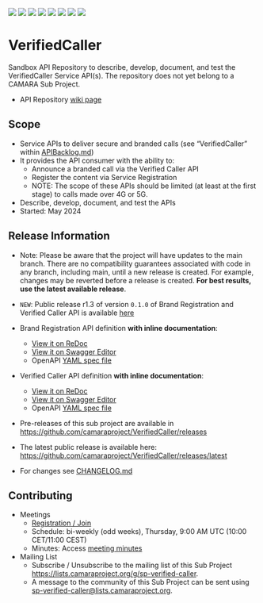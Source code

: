 <a href="https://github.com/camaraproject/VerifiedCaller/commits/" title="Last Commit"><img src="https://img.shields.io/github/last-commit/camaraproject/VerifiedCaller?style=plastic"></a>
<a href="https://github.com/camaraproject/VerifiedCaller/issues" title="Open Issues"><img src="https://img.shields.io/github/issues/camaraproject/VerifiedCaller?style=plastic"></a>
<a href="https://github.com/camaraproject/VerifiedCaller/pulls" title="Open Pull Requests"><img src="https://img.shields.io/github/issues-pr/camaraproject/VerifiedCaller?style=plastic"></a>
<a href="https://github.com/camaraproject/VerifiedCaller/graphs/contributors" title="Contributors"><img src="https://img.shields.io/github/contributors/camaraproject/VerifiedCaller?style=plastic"></a>
<a href="https://github.com/camaraproject/VerifiedCaller" title="Repo Size"><img src="https://img.shields.io/github/repo-size/camaraproject/VerifiedCaller?style=plastic"></a>
<a href="https://github.com/camaraproject/VerifiedCaller/blob/main/LICENSE" title="License"><img src="https://img.shields.io/badge/License-Apache%202.0-green.svg?style=plastic"></a>
<a href="https://github.com/camaraproject/VerifiedCaller/releases/latest" title="Latest Release"><img src="https://img.shields.io/github/release/camaraproject/VerifiedCaller?style=plastic"></a>
<a href="https://github.com/camaraproject/Governance/blob/main/ProjectStructureAndRoles.md" title="Sandbox API Repository"><img src="https://img.shields.io/badge/Sandbox%20API%20Repository-yellow?style=plastic"></a>

# VerifiedCaller

Sandbox API Repository to describe, develop, document, and test the VerifiedCaller Service API(s). The repository does not yet belong to a CAMARA Sub Project.

* API Repository [wiki page](https://lf-camaraproject.atlassian.net/wiki/x/Pive)

## Scope

* Service APIs to deliver secure and branded calls (see “VerifiedCaller” within [APIBacklog.md](https://github.com/camaraproject/APIBacklog/blob/main/documentation/APIbacklog.md))
* It provides the API consumer with the ability to:  
  * Announce a branded call via the Verified Caller API
  * Register the content via Service Registration
  * NOTE: The scope of these APIs should be limited (at least at the first stage) to calls made over 4G or 5G.  
* Describe, develop, document, and test the APIs
* Started: May 2024

## Release Information

* Note: Please be aware that the project will have updates to the main branch. There are no compatibility guarantees associated with code in any branch, including main, until a new release is created. For example, changes may be reverted before a release is created. **For best results, use the latest available release**.
* `NEW`: Public release r1.3 of version `0.1.0` of Brand Registration and Verified Caller API is available [here](https://github.com/camaraproject/VerifiedCaller/releases/r1.3)

* Brand Registration API definition **with inline documentation**:
  * [View it on ReDoc](https://redocly.github.io/redoc/?url=https://raw.githubusercontent.com/camaraproject/VerifiedCaller/r1.3/code/API_definitions/brand-registration.yaml&nocors)
  * [View it on Swagger Editor](https://camaraproject.github.io/swagger-ui/?url=https://raw.githubusercontent.com/camaraproject/VerifiedCaller/r1.3/code/API_definitions/brand-registration.yaml)
  * OpenAPI [YAML spec file](https://github.com/camaraproject/VerifiedCaller/blob/r1.3/code/API_definitions/brand-registration.yaml)

* Verified Caller API definition **with inline documentation**:
  - [View it on ReDoc](https://redocly.github.io/redoc/?url=https://raw.githubusercontent.com/camaraproject/VerifiedCaller/r1.3/code/API_definitions/verified-caller.yaml&nocors)
  - [View it on Swagger Editor](https://camaraproject.github.io/swagger-ui/?url=https://raw.githubusercontent.com/camaraproject/VerifiedCaller/r1.3/code/API_definitions/verified-caller.yaml)
  - OpenAPI [YAML spec file](https://github.com/camaraproject/VerifiedCaller/blob/r1.3/code/API_definitions/verified-caller.yaml)

* Pre-releases of this sub project are available in https://github.com/camaraproject/VerifiedCaller/releases
* The latest public release is available here: https://github.com/camaraproject/VerifiedCaller/releases/latest
* For changes see [CHANGELOG.md](https://github.com/camaraproject/VerifiedCaller/blob/main/CHANGELOG.md)

## Contributing
* Meetings
    * [Registration / Join](https://zoom-lfx.platform.linuxfoundation.org/meeting/95553339882?password=c2022918-91d5-4d3d-9c4f-14b759b16e69)
    * Schedule: bi-weekly (odd weeks), Thursday, 9:00 AM UTC (10:00 CET/11:00 CEST)
    * Minutes: Access [meeting minutes](https://lf-camaraproject.atlassian.net/l/cp/1k9fcyv1)
* Mailing List
    * Subscribe / Unsubscribe to the mailing list of this Sub Project <https://lists.camaraproject.org/g/sp-verified-caller>.
    * A message to the community of this Sub Project can be sent using <sp-verified-caller@lists.camaraproject.org>.
